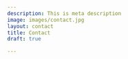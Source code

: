 ```yaml
---
description: This is meta description
image: images/contact.jpg
layout: contact
title: Contact
draft: true

---
```

